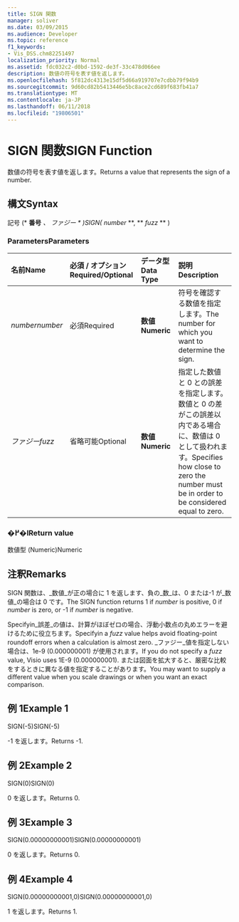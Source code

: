 ```yaml
---
title: SIGN 関数
manager: soliver
ms.date: 03/09/2015
ms.audience: Developer
ms.topic: reference
f1_keywords:
- Vis_DSS.chm82251497
localization_priority: Normal
ms.assetid: fdc032c2-d0bd-1592-de3f-33c478d066ee
description: 数値の符号を表す値を返します。
ms.openlocfilehash: 5f812dc4313e15df5d66a919707e7cdbb79f94b9
ms.sourcegitcommit: 9d60cd82b5413446e5bc8ace2cd689f683fb41a7
ms.translationtype: MT
ms.contentlocale: ja-JP
ms.lasthandoff: 06/11/2018
ms.locfileid: "19806501"
---
```

# <a name="sign-function"></a><span data-ttu-id="d70b6-103">SIGN 関数</span><span class="sxs-lookup"><span data-stu-id="d70b6-103">SIGN Function</span></span>

<span data-ttu-id="d70b6-104">数値の符号を表す値を返します。</span><span class="sxs-lookup"><span data-stu-id="d70b6-104">Returns a value that represents the sign of a number.</span></span> 
  
## <a name="syntax"></a><span data-ttu-id="d70b6-105">構文</span><span class="sxs-lookup"><span data-stu-id="d70b6-105">Syntax</span></span>

<span data-ttu-id="d70b6-106">記号 (* **番号** *、* **ファジー* * *)</span><span class="sxs-lookup"><span data-stu-id="d70b6-106">SIGN(** *number* **, ** *fuzz* ** )</span></span> 
  
### <a name="parameters"></a><span data-ttu-id="d70b6-107">Parameters</span><span class="sxs-lookup"><span data-stu-id="d70b6-107">Parameters</span></span>

|<span data-ttu-id="d70b6-108">**名前**</span><span class="sxs-lookup"><span data-stu-id="d70b6-108">**Name**</span></span>|<span data-ttu-id="d70b6-109">**必須 / オプション**</span><span class="sxs-lookup"><span data-stu-id="d70b6-109">**Required/Optional**</span></span>|<span data-ttu-id="d70b6-110">**データ型**</span><span class="sxs-lookup"><span data-stu-id="d70b6-110">**Data Type**</span></span>|<span data-ttu-id="d70b6-111">**説明**</span><span class="sxs-lookup"><span data-stu-id="d70b6-111">**Description**</span></span>|
|:-----|:-----|:-----|:-----|
| <span data-ttu-id="d70b6-112">_number_</span><span class="sxs-lookup"><span data-stu-id="d70b6-112">_number_</span></span> <br/> |<span data-ttu-id="d70b6-113">必須</span><span class="sxs-lookup"><span data-stu-id="d70b6-113">Required</span></span>  <br/> |<span data-ttu-id="d70b6-114">**数値**</span><span class="sxs-lookup"><span data-stu-id="d70b6-114">**Numeric**</span></span> <br/> | <span data-ttu-id="d70b6-115">符号を確認する数値を指定します。</span><span class="sxs-lookup"><span data-stu-id="d70b6-115">The number for which you want to determine the sign.</span></span>  <br/> |
| <span data-ttu-id="d70b6-116">_ファジー_</span><span class="sxs-lookup"><span data-stu-id="d70b6-116">_fuzz_</span></span> <br/> |<span data-ttu-id="d70b6-117">省略可能</span><span class="sxs-lookup"><span data-stu-id="d70b6-117">Optional</span></span>  <br/> |<span data-ttu-id="d70b6-118">**数値**</span><span class="sxs-lookup"><span data-stu-id="d70b6-118">**Numeric**</span></span> <br/> |<span data-ttu-id="d70b6-119">指定した数値と 0 との誤差を指定します。数値と 0 の差がこの誤差以内である場合に、数値は 0 として扱われます。</span><span class="sxs-lookup"><span data-stu-id="d70b6-119">Specifies how close to zero the number must be in order to be considered equal to zero.</span></span>  <br/> |
   
### <a name="return-value"></a><span data-ttu-id="d70b6-120">�߂�l</span><span class="sxs-lookup"><span data-stu-id="d70b6-120">Return value</span></span>

<span data-ttu-id="d70b6-121">数値型 (Numeric)</span><span class="sxs-lookup"><span data-stu-id="d70b6-121">Numeric</span></span>
  
## <a name="remarks"></a><span data-ttu-id="d70b6-122">注釈</span><span class="sxs-lookup"><span data-stu-id="d70b6-122">Remarks</span></span>

<span data-ttu-id="d70b6-123">SIGN 関数は、_数値_が正の場合に 1 を返します、負の_数_は、0 または-1 が_数値_の場合は 0 です。</span><span class="sxs-lookup"><span data-stu-id="d70b6-123">The SIGN function returns 1 if  _number_ is positive, 0 if  _number_ is zero, or -1 if  _number_ is negative.</span></span> 
  
<span data-ttu-id="d70b6-124">Specifyin_誤差_の値は、計算がほぼゼロの場合、浮動小数点の丸めエラーを避けるために役立ちます。</span><span class="sxs-lookup"><span data-stu-id="d70b6-124">Specifyin a  _fuzz_ value helps avoid floating-point roundoff errors when a calculation is almost zero.</span></span> <span data-ttu-id="d70b6-125">_ファジー_値を指定しない場合は、1e-9 (0.000000001) が使用されます。</span><span class="sxs-lookup"><span data-stu-id="d70b6-125">If you do not specify a  _fuzz_ value, Visio uses 1E-9 (0.000000001).</span></span> <span data-ttu-id="d70b6-126">または図面を拡大すると、厳密な比較をするときに異なる値を指定することがあります。</span><span class="sxs-lookup"><span data-stu-id="d70b6-126">You may want to supply a different value when you scale drawings or when you want an exact comparison.</span></span> 
  
## <a name="example-1"></a><span data-ttu-id="d70b6-127">例 1</span><span class="sxs-lookup"><span data-stu-id="d70b6-127">Example 1</span></span>

<span data-ttu-id="d70b6-128">SIGN(-5)</span><span class="sxs-lookup"><span data-stu-id="d70b6-128">SIGN(-5)</span></span>
  
<span data-ttu-id="d70b6-129">-1 を返します。</span><span class="sxs-lookup"><span data-stu-id="d70b6-129">Returns -1.</span></span>
  
## <a name="example-2"></a><span data-ttu-id="d70b6-130">例 2</span><span class="sxs-lookup"><span data-stu-id="d70b6-130">Example 2</span></span>

<span data-ttu-id="d70b6-131">SIGN(0)</span><span class="sxs-lookup"><span data-stu-id="d70b6-131">SIGN(0)</span></span>
  
<span data-ttu-id="d70b6-132">0 を返します。</span><span class="sxs-lookup"><span data-stu-id="d70b6-132">Returns 0.</span></span>
  
## <a name="example-3"></a><span data-ttu-id="d70b6-133">例 3</span><span class="sxs-lookup"><span data-stu-id="d70b6-133">Example 3</span></span>

<span data-ttu-id="d70b6-134">SIGN(0.00000000001)</span><span class="sxs-lookup"><span data-stu-id="d70b6-134">SIGN(0.00000000001)</span></span>
  
<span data-ttu-id="d70b6-135">0 を返します。</span><span class="sxs-lookup"><span data-stu-id="d70b6-135">Returns 0.</span></span>
  
## <a name="example-4"></a><span data-ttu-id="d70b6-136">例 4</span><span class="sxs-lookup"><span data-stu-id="d70b6-136">Example 4</span></span>

<span data-ttu-id="d70b6-137">SIGN(0.00000000001,0)</span><span class="sxs-lookup"><span data-stu-id="d70b6-137">SIGN(0.00000000001,0)</span></span>
  
<span data-ttu-id="d70b6-138">1 を返します。</span><span class="sxs-lookup"><span data-stu-id="d70b6-138">Returns 1.</span></span>
  

